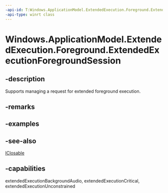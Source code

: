 ```yaml
---
-api-id: T:Windows.ApplicationModel.ExtendedExecution.Foreground.ExtendedExecutionForegroundSession
-api-type: winrt class
---
```


<!-- Class syntax.
public class ExtendedExecutionForegroundSession : Windows.ApplicationModel.ExtendedExecution.Foreground.IExtendedExecutionForegroundSession, Windows.Foundation.IClosable
-->

# Windows.ApplicationModel.ExtendedExecution.Foreground.ExtendedExecutionForegroundSession

## -description
Supports managing a request for extended foreground execution.

## -remarks

## -examples

## -see-also
[IClosable](../windows.foundation/iclosable.md)

## -capabilities
extendedExecutionBackgroundAudio, extendedExecutionCritical, extendedExecutionUnconstrained